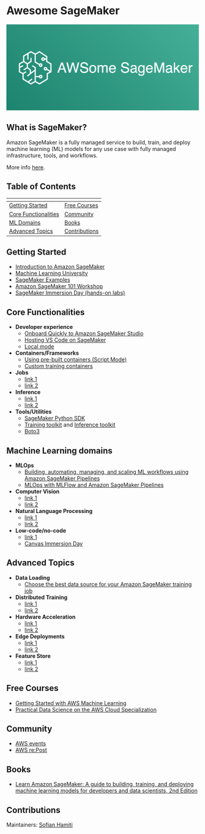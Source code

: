 # Awesome SageMaker
![SageMaker](awesome-sagemaker-intro.png)

## What is SageMaker?
Amazon SageMaker is a fully managed service to build, train, and deploy machine learning (ML) models for any use case with fully managed infrastructure, tools, and workflows.

More info [here](https://aws.amazon.com/sagemaker).

## Table of Contents
| <!-- -->                                      | <!-- -->                        |
|-----------------------------------------------|---------------------------------|
| [Getting Started](#getting-started)           | [Free Courses](#free-courses)   |
| [Core Functionalities](#core-functionalities) | [Community](#community)         |
| [ML Domains](#ml-domains)                     | [Books](#books)                 |
| [Advanced Topics](#advanced-topics)           | [Contributions](#contributions) |


<a name="getting-started"></a>
## Getting Started
- [Introduction to Amazon SageMaker](https://www.youtube.com/watch?v=Qv_Tr_BCFCQ)
- [Machine Learning University](https://aws.amazon.com/machine-learning/mlu/)
- [SageMaker Examples](https://sagemaker-examples.readthedocs.io/en/latest/)
- [Amazon SageMaker 101 Workshop](https://catalog.us-east-1.prod.workshops.aws/workshops/0c6b8a23-b837-4e0f-b2e2-4a3ffd7d645b/en-US)
- [SageMaker Immersion Day (hands-on labs)](https://catalog.us-east-1.prod.workshops.aws/workshops/63069e26-921c-4ce1-9cc7-dd882ff62575/en-US)

<a name="core-functionalities"></a>
## Core Functionalities
- **Developer experience**
  - [Onboard Quickly to Amazon SageMaker Studio](https://www.youtube.com/watch?v=wiDHCWVrjCU)
  - [Hosting VS Code on SageMaker](https://towardsdatascience.com/hosting-vs-code-in-sagemaker-studio-f211385e25f7)
  - [Local mode](https://github.com/aws-samples/amazon-sagemaker-local-mode)
- **Containers/Frameworks**
  - [Using pre-built containers (Script Mode)](https://google.fr/)
  - [Custom training containers](https://github.com/aws/amazon-sagemaker-examples/tree/main/advanced_functionality/custom-training-containers)
- **Jobs**
  - [link 1](https://google.fr/)
  - [link 2](https://google.fr/)
- **Inference**
  - [link 1](https://google.fr/)
  - [link 2](https://google.fr/)
- **Tools/Utilities**
  - [SageMaker Python SDK](https://sagemaker.readthedocs.io/en/stable/)
  - [Training toolkit](https://github.com/aws/sagemaker-training-toolkit) and [Inference toolkit](https://github.com/aws/sagemaker-inference-toolkit)
  - [Boto3](https://boto3.amazonaws.com/v1/documentation/api/latest/reference/services/sagemaker.html)

<a name="ml-domains"></a>
## Machine Learning domains
- **MLOps**
  - [Building, automating, managing, and scaling ML workflows using Amazon SageMaker Pipelines](https://aws.amazon.com/blogs/machine-learning/building-automating-managing-and-scaling-ml-workflows-using-amazon-sagemaker-pipelines/)
  - [MLOps with MLFlow and Amazon SageMaker Pipelines](https://towardsdatascience.com/mlops-with-mlflow-and-amazon-sagemaker-pipelines-33e13d43f238)
- **Computer Vision**
  - [link 1](https://google.fr/)
  - [link 2](https://google.fr/)
- **Natural Language Processing**
  - [link 1](https://google.fr/)
  - [link 2](https://google.fr/)
- **Low-code/no-code**
  - [link 1](https://google.fr/)
  - [Canvas Immersion Day](https://catalog.us-east-1.prod.workshops.aws/workshops/80ba0ea5-7cf9-4b8c-9d3f-1cd988b6c071/en-US)

<a name="advanced-topics"></a>
## Advanced Topics
- **Data Loading**
  - [Choose the best data source for your Amazon SageMaker training job](https://aws.amazon.com/blogs/machine-learning/choose-the-best-data-source-for-your-amazon-sagemaker-training-job/)
- **Distributed Training**
  - [link 1](https://google.fr/)
  - [link 2](https://google.fr/)
- **Hardware Acceleration**
  - [link 1](https://google.fr/)
  - [link 2](https://google.fr/)
- **Edge Deployments**
  - [link 1](https://google.fr/)
  - [link 2](https://google.fr/)
- **Feature Store**
  - [link 1](https://google.fr/)
  - [link 2](https://google.fr/)

<a name="free-courses"></a>
## Free Courses
- [Getting Started with AWS Machine Learning](https://www.coursera.org/learn/aws-machine-learning)
- [Practical Data Science on the AWS Cloud Specialization](https://www.coursera.org/specializations/practical-data-science)

<a name="community"></a>
## Community
- [AWS events](https://aws.amazon.com/events/)
- [AWS re:Post](https://repost.aws/)

<a name="books"></a>
## Books
- [Learn Amazon SageMaker: A guide to building, training, and deploying machine learning models for developers and data scientists, 2nd Edition](https://www.amazon.co.uk/Learn-Amazon-SageMaker-developers-scientists/dp/1801817952/ref=sr_1_1?crid=1BK45HRK8T7SE&keywords=sagemaker&qid=1657373160&sprefix=sagemake%2Caps%2C235&sr=8-1)

<a name="contributions" /></a>
## Contributions
Maintainers: [Sofian Hamiti](https://github.com/SofianHamiti)